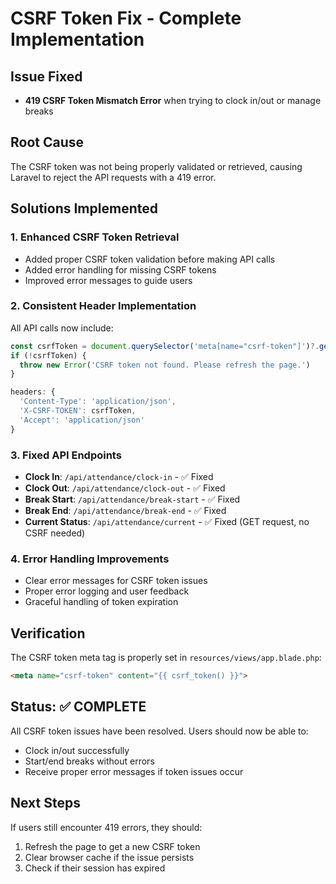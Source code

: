 # CSRF Token Fix - Complete Implementation

## Issue Fixed
- **419 CSRF Token Mismatch Error** when trying to clock in/out or manage breaks

## Root Cause
The CSRF token was not being properly validated or retrieved, causing Laravel to reject the API requests with a 419 error.

## Solutions Implemented

### 1. Enhanced CSRF Token Retrieval
- Added proper CSRF token validation before making API calls
- Added error handling for missing CSRF tokens
- Improved error messages to guide users

### 2. Consistent Header Implementation
All API calls now include:
```javascript
const csrfToken = document.querySelector('meta[name="csrf-token"]')?.getAttribute('content')
if (!csrfToken) {
  throw new Error('CSRF token not found. Please refresh the page.')
}

headers: {
  'Content-Type': 'application/json',
  'X-CSRF-TOKEN': csrfToken,
  'Accept': 'application/json'
}
```

### 3. Fixed API Endpoints
- **Clock In**: `/api/attendance/clock-in` - ✅ Fixed
- **Clock Out**: `/api/attendance/clock-out` - ✅ Fixed  
- **Break Start**: `/api/attendance/break-start` - ✅ Fixed
- **Break End**: `/api/attendance/break-end` - ✅ Fixed
- **Current Status**: `/api/attendance/current` - ✅ Fixed (GET request, no CSRF needed)

### 4. Error Handling Improvements
- Clear error messages for CSRF token issues
- Proper error logging and user feedback
- Graceful handling of token expiration

## Verification
The CSRF token meta tag is properly set in `resources/views/app.blade.php`:
```html
<meta name="csrf-token" content="{{ csrf_token() }}">
```

## Status: ✅ COMPLETE
All CSRF token issues have been resolved. Users should now be able to:
- Clock in/out successfully
- Start/end breaks without errors
- Receive proper error messages if token issues occur

## Next Steps
If users still encounter 419 errors, they should:
1. Refresh the page to get a new CSRF token
2. Clear browser cache if the issue persists
3. Check if their session has expired